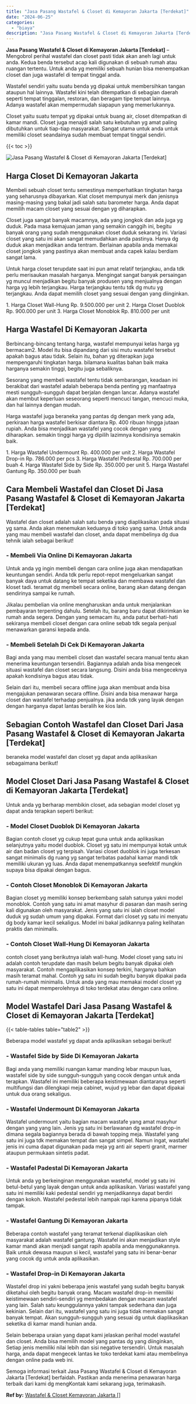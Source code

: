 ```yaml
---
title: "Jasa Pasang Wastafel & Closet di Kemayoran Jakarta [Terdekat]"
date: "2024-06-25"
categories: 
  - "biaya"
description: "Jasa Pasang Wastafel & Closet di Kemayoran Jakarta [Terdekat]. Semoga informasi terkait Jasa Pasang Wastafel & Closet di Kemayoran Jakarta [Terdekat] berfa..."
---
```


**Jasa Pasang Wastafel & Closet di Kemayoran Jakarta \[Terdekat\]** – Mengobrol perihal wastafel dan closet pasti tidak akan aneh lagi untuk anda. Kedua benda tersebut acap kali digunakan di sebuah rumah atau ruangan tertentu. Untuk anda yg memiliki sebuah hunian bisa menempatkan closet dan juga wastafel di tempat tinggal anda.

Wastafel sendiri yaitu suatu benda yg dipakai untuk membersihkan tangan ataupun hal lainnya. Wastafel kini telah ditempatkan di sebagian daerah seperti tempat tinggalan, restoran, dan beragam tipe tempat lainnya. Adanya wastafel akan mempermudah siapapun yang memerlukannya.

Closet yaitu suatu tempat yg dipakai untuk buang air, closet ditempatkan di kamar mandi. Closet juga menajdi salah satu kebutuhan yg amat paling dibutuhkan untuk tiap-tiap masyarakat. Sangat utama untuk anda untuk memiliki closet seandainya sudah membuat tempat tinggal sendiri.

{{< toc >}}

![Jasa Pasang Wastafel & Closet di Kemayoran Jakarta [Terdekat]](/images/wastafel-closet-murah61.png)

## Harga Closet Di Kemayoran Jakarta

Membeli sebuah closet tentu semestinya memperhatikan tingkatan harga yang seharusnya dibayarkan. Kiat closet mempunyai merk dan jenisnya masing-masing yang bakal jadi salah satu barometer harga. Anda dapat memilih macam closet yang sesuai dengan yg diharapkan.

Closet juga sangat banyak macamnya, ada yang jongkok dan ada juga yg duduk. Pada masa kemajuan jaman yang semakin canggih ini, begitu banyak orang yang sudah menggunakan closet duduk sekarang ini. Variasi closet yang satu ini akan sangat memudahkan anda pastinya. Hanya dg duduk akan menjadikan anda tentram. Berlainan apabila anda memakai closet jongkok yang pastinya akan membuat anda capek kalau berdiam sangat lama.

Untuk harga closet terupdate saat ini pun amat relatif terjangkau, anda tdk perlu merisaukan masalah harganya. Mengingat sangat banyak persaingan yg muncul menjadikan begitu banyak produsen yang menjualnya dengan harga yg lebih terjangkau. Harga terjangkau tentu tdk dg mutu yg terjangkau. Anda dapat memilih closet yang sesuai dengan yang diinginkan.

1\. Harga Closet Wall-Hung Rp. 9.500.000 per unit 2. Harga Closet Duoblok Rp. 900.000 per unit 3. Harga Closet Monoblok Rp. 810.000 per unit

## Harga Wastafel Di Kemayoran Jakarta

Berbincang-bincang tentang harga, wastafel mempunyai kelas harga yg bermacam2. Model itu bisa dipandang dari sisi mutu wastafel tersebut apakah bagus atau tidak. Selain itu, bahan yg diterapkan juga mempengaruhi tingkatan harga. bilamana kualitas bahan baik maka harganya semakin tinggi, begitu juga sebaliknya.

Sesorang yang membeli wastafel tentu tidak sembarangan, keadaan ini berakibat dari wastafel adalah beberapa benda penting yg manfaatnya mesti sungguh-sungguh dapat berjalan dengan lancar. Adanya wastafel akan membut keperluan seseorang seperti mencuci tangan, mencuci muka, dan hal lainnya dengan mudah.

Harga wastafel juga beraneka yang pantas dg dengan merk yang ada, perkiraan harga wastafel berkisar diantara Rp. 400 ribuan hingga jutaan rupiah. Anda bisa menjadikan wastafel yang cocok dengan yang diharapkan. semakin tinggi harga yg dipilih lazimnya kondisinya semakin baik.

1\. Harga Wastafel Undermount Rp. 400.000 per unit 2. Harga Wastafel Drop-in Rp. 786.000 per pcs 3. Harga Wastafel Pedestal Rp. 700.000 per buah 4. Harga Wastafel Side by Side Rp. 350.000 per unit 5. Harga Wastafel Gantung Rp. 350.000 per buah

## Cara Membeli Wastafel dan Closet Di Jasa Pasang Wastafel & Closet di Kemayoran Jakarta \[Terdekat\]

Wastafel dan closet adalah salah satu benda yang diaplikasikan pada situasi yg sama. Anda akan menemukan keduanya di toko yang sama. Untuk anda yang mau membeli wastafel dan closet, anda dapat membelinya dg dua tehnik ialah sebagai berikut!

### \- Membeli Via Online Di Kemayoran Jakarta

Untuk anda yg ingin membeli dengan cara online juga akan mendapatkan keuntungan sendiri. Anda tdk perlu repot-repot mengeluarkan sangat banyak daya untuk datang ke tempat seketika dan membawa wastafel dan kloset tadi. teramat dg membeli secara online, barang akan datang dengan sendirinya sampai ke rumah.

Jikalau pembelian via online mengharuskan anda untuk menjalankan pembayaran terpenting dahulu. Setelah itu, barang baru dapat dikirimkan ke rumah anda segera. Dengan yang semacam itu, anda patut berhati-hati sekiranya membeli closet dengan cara online sebab tdk segala penjual menawarkan garansi kepada anda.

### \- Membeli Setelah Di Cek Di Kemayoran Jakarta

Bagi anda yang mau membeli closet dan wastafel secara manual tentu akan menerima keuntungan tersendiri. Bagiannya adalah anda bisa mengecek situasi wastafel dan closet secara langsung. Disini anda bisa mengeceknya apakah kondisinya bagus atau tidak.

Selain dari itu, membeli secara offline juga akan membuat anda bisa mengajukan penawaran secara offline. Disini anda bisa menawar harga closet dan wastafel terhadap penjualnya. jika anda tdk yang layak dengan dengan harganya dapat lantas beralih ke kios lain.

## Sebagian Contoh Wastafel dan Closet Dari Jasa Pasang Wastafel & Closet di Kemayoran Jakarta \[Terdekat\]

beraneka model wastafel dan closet yg dapat anda aplikasikan sebagaimana berikut!

## Model Closet Dari Jasa Pasang Wastafel & Closet di Kemayoran Jakarta \[Terdekat\]

Untuk anda yg berharap membikin closet, ada sebagian model closet yg dapat anda terapkan seperti berikut:

### \- Model Closet Duoblok Di Kemayoran Jakarta

Bagian contoh closet yg cukup tepat guna untuk anda aplikasikan selanjutnya yaitu model duoblok. Closet yg satu ini mempunyai kotak untuk air dan badan closet yg terpisah. Variasi closet duoblok ini juga terkesan sangat minimalis dg ruang yg sangat terbatas padahal kamar mandi tdk memiliki ukuran yg luas. Anda dapat menempatkannya seefektif mungkin supaya bisa dipakai dengan bagus.

### \- Contoh Closet Monoblok Di Kemayoran Jakarta

Bagian closet yg memiliki konsep berkembang salah satunya yakni model monoblok. Contoh yang satu ini amat masyhur di pasaran dan masih sering kali digunakan oleh masyarakat. Jenis yang satu ini ialah closet model duduk yg sudah umum yang dipakai. Format dari closet yg satu ini menyatu dg body kamar kecil sekaligus. Model ini bakal jadikannya paling kelihatan praktis dan minimalis.

### \- Contoh Closet Wall-Hung Di Kemayoran Jakarta

contoh closet yang berikutnya ialah wall-hung. Model closet yang satu ini adalah contoh terupdate dan masih belum begitu banyak dipakai oleh masyarakat. Contoh mengaplikasikan konsep terkini, harganya bahkan masih teramat mahal. Contoh yg satu ini sudah begitu banyak dipakai pada rumah-rumah minimalis. Untuk anda yang mau memakai model closet yg satu ini dapat memperolehnya di toko terdekat atau dengan cara online.

## Model Wastafel Dari Jasa Pasang Wastafel & Closet di Kemayoran Jakarta \[Terdekat\]

{{< table-tables table="table2" >}}

Beberapa model wastafel yg dapat anda aplikasikan sebagai berikut!

### \- Wastafel Side by Side Di Kemayoran Jakarta

Bagi anda yang memiliki ruangan kamar manding lebar maupun luas, wastafel side by side sungguh-sungguh yang cocok dengan untuk anda terapkan. Wastafel ini memiliki beberapa keistimewaan diantaranya seperti multifungsi dan dilengkapi meja cabinet, wujud yg lebar dan dapat dipakai untuk dua orang sekaligus.

### \- Wastafel Undermount Di Kemayoran Jakarta

Wastafel undermount yaitu bagian macam wastafe yang amat masyhur dengan yang yang lain. Jenis yg satu ini berlawanan dg wastafel drop-in dimana segala bagiannya berada di bawah topping meja. Wastafel yang satu ini juga tdk memakan tempat dan sangat simpel. Namun ingat, wastafel jenis ini cuma dapat digunakan pada meja yg anti air seperti granit, marmer ataupun permukaan sintetis padat.

### \- Wastafel Padestal Di Kemayoran Jakarta

Untuk anda yg berkeinginan menggunakan wasteful, model yg satu ini betul-betul yang layak dengan untuk anda aplikasikan. Variasi wastafel yang satu ini memiliki kaki pedestal sendiri yg menjadikannya dapat berdiri dengan kokoh. Wastafel pedestal lebih nampak rapi karena pipanya tidak tampak.

### \- Wastafel Gantung Di Kemayoran Jakarta

Beberapa contoh wastafel yang teramat terkenal diaplikasikan oleh masyarakat adalah wastafel gantung. Wastafel ini akan menjadikan style kamar mandi akan menjadi sangat rapih apabila anda menggunakannya. Baik untuk dewasa maupun si kecil, wastafel yang satu ini benar-benar yang cocok dg untuk anda aplikasikan.

### \- Wastafel Drop-in Di Kemayoran Jakarta

Wastafel drop ini yakni beberapa jenis wastafel yang sudah begitu banyak diketahui oleh begitu banyak orang. Macam wastafel drop-in memiliki keistimewaan sendiri-sendiri yg membedakan dengan macam wastafel yang lain. Salah satu keunggulannya yakni tampak sederhana dan juga kekinian. Selain dari itu, wastafel yang satu ini juga tidak memakan sangat banyak tempat. Akan sungguh-sungguh yang sesuai dg untuk diaplikasikan seketika di kamar mandi hunian anda.

Selain beberapa uraian yang dapat kami jelaskan perihal model wastafel dan closet. Anda bisa memilih model yang pantas dg yang diinginkan, Setiap jenis memiliki nilai lebih dan sisi negative tersendiri. Untuk masalah harga, anda dapat mengecek lantas ke toko terdekat kami atau membelinya dengan online pada web ini.

Semoga informasi terkait Jasa Pasang Wastafel & Closet di Kemayoran Jakarta \[Terdekat\] berfaidah. Pastikan anda menerima penawaran harga terbaik dari kami dg mengKontak kami sekarang juga, terimakasih.

**Ref by:** [Wastafel & Closet Kemayoran Jakarta []](https://id.wikipedia.org/wiki/Wastafel)
